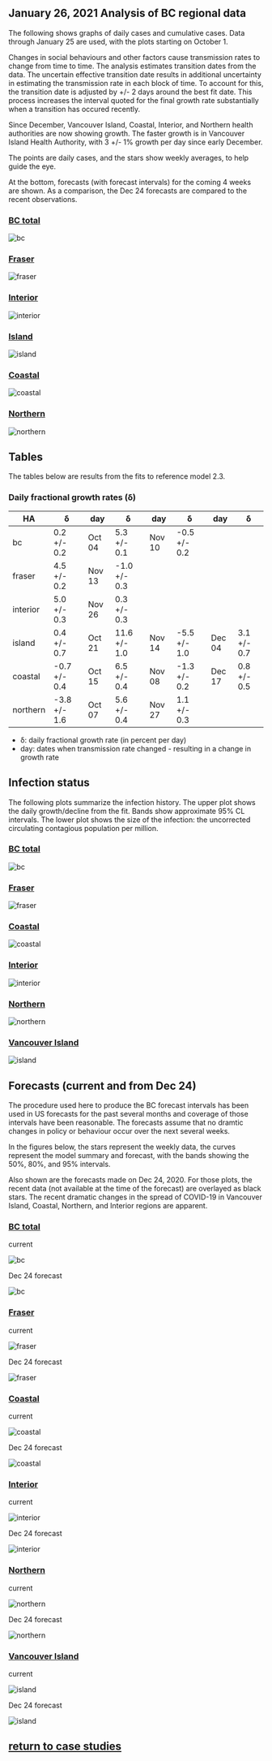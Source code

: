 ## January 26, 2021 Analysis of BC regional data

The following shows graphs of daily cases and cumulative cases. Data through January 25 are used, with the plots starting on October 1.

Changes in social behaviours and other factors cause transmission rates to change from time to time.
The analysis estimates transition dates from the data.
The uncertain effective transition date results in additional uncertainty in estimating the transmission rate in each
block of time.
To account for this, the transition date is adjusted by +/- 2 days around the best fit date.
This process increases the interval quoted for the final growth rate substantially when a transition has occured recently.

Since December, Vancouver Island, Coastal, Interior, and Northern health authorities are now showing growth.
The faster growth is in
Vancouver Island Health Authority, with 3 +/- 1% growth per day since early December.

The points are daily cases, and the stars show weekly averages, to help guide the eye.

At the bottom, forecasts (with forecast intervals) for the coming 4 weeks are shown. As a comparison, the Dec 24 forecasts are compared
to the recent observations.

### [BC total](img/bc_2_3_0126.pdf)

![bc](img/bc_2_3_0126.png)

### [Fraser](img/fraser_2_3_0126.pdf)

![fraser](img/fraser_2_3_0126.png)

### [Interior](img/interior_2_3_0126.pdf)

![interior](img/interior_2_3_0126.png)

### [Island](img/island_2_3_0126.pdf)

![island](img/island_2_3_0126.png)

### [Coastal](img/coastal_2_3_0126.pdf)

![coastal](img/coastal_2_3_0126.png)

### [Northern](img/northern_2_3_0126.pdf)

![northern](img/northern_2_3_0126.png)

## Tables

The tables below are results from the fits to reference model 2.3.

### Daily fractional growth rates (&delta;)

HA| &delta; | day | &delta; | day | &delta; | day | &delta;
---|---|---|---|---|---|---|---
bc| 0.2 +/-  0.2|Oct 04| 5.3 +/-  0.1|Nov 10|-0.5 +/-  0.2
fraser| 4.5 +/-  0.2|Nov 13|-1.0 +/-  0.3
interior| 5.0 +/-  0.3|Nov 26| 0.3 +/-  0.3
island| 0.4 +/-  0.7|Oct 21| 11.6 +/-  1.0|Nov 14|-5.5 +/-  1.0|Dec 04| 3.1 +/-  0.7
coastal|-0.7 +/-  0.4|Oct 15| 6.5 +/-  0.4|Nov 08|-1.3 +/-  0.2|Dec 17| 0.8 +/-  0.5
northern|-3.8 +/-  1.6|Oct 07| 5.6 +/-  0.4|Nov 27| 1.1 +/-  0.3

* &delta;: daily fractional growth rate (in percent per day)
* day: dates when transmission rate changed - resulting in a change in growth rate

## Infection status

The following plots summarize the infection history.
The upper plot shows the daily growth/decline from the fit. Bands show approximate 95% CL intervals.
The lower plot shows the size of the infection: the uncorrected circulating contagious population per
million.

### [BC total](img/bc-summary.pdf)

![bc](img/bc-summary.png)

### [Fraser](img/fraser-summary.pdf)

![fraser](img/fraser-summary.png)

### [Coastal](img/coastal-summary.pdf)

![coastal](img/coastal-summary.png)

### [Interior](img/interior-summary.pdf)

![interior](img/interior-summary.png)

### [Northern](img/northern-summary.pdf)

![northern](img/northern-summary.png)

### [Vancouver Island](img/island-summary.pdf)

![island](img/island-summary.png)

## Forecasts (current and from Dec 24)

The procedure used here to produce the BC forecast intervals has
been used in US forecasts for the past several months and coverage of those intervals have been reasonable.
The forecasts assume that no dramtic changes in policy or behaviour occur over the next several weeks.

In the figures below, the stars represent the weekly data,
the curves represent the model summary and forecast,
with the bands showing the 50%, 80%, and 95% intervals.

Also shown are the forecasts made on Dec 24, 2020.
For those plots, the recent data (not available at the time of the forecast) are overlayed as black stars.
The recent dramatic changes in the spread of COVID-19 in Vancouver Island, Coastal, Northern, and Interior regions are apparent.

### [BC total](img/bc-forecast.pdf)

current

![bc](img/bc-forecast.png)

Dec 24 forecast

![bc](img/bc-forecast-x.png)

### [Fraser](img/fraser-forecast.pdf)

current

![fraser](img/fraser-forecast.png)

Dec 24 forecast

![fraser](img/fraser-forecast-x.png)

### [Coastal](img/coastal-forecast.pdf)

current

![coastal](img/coastal-forecast.png)

Dec 24 forecast

![coastal](img/coastal-forecast-x.png)

### [Interior](img/interior-forecast.pdf)

current

![interior](img/interior-forecast.png)

Dec 24 forecast

![interior](img/interior-forecast-x.png)

### [Northern](img/northern-forecast.pdf)

current

![northern](img/northern-forecast.png)

Dec 24 forecast

![northern](img/northern-forecast-x.png)

### [Vancouver Island](img/island-forecast.pdf)

current

![island](img/island-forecast.png)

Dec 24 forecast

![island](img/island-forecast-x.png)

## [return to case studies](../index.md)

